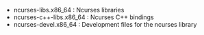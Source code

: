 
 - ncurses-libs.x86_64 : Ncurses libraries
 - ncurses-c++-libs.x86_64 : Ncurses C++ bindings
 - ncurses-devel.x86_64 : Development files for the ncurses library


